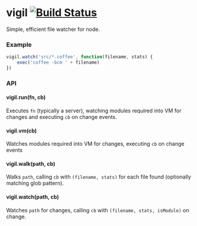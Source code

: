 # vigil [![Build Status](https://travis-ci.org/zeekay/vigil.svg?branch=master)](https://travis-ci.org/zeekay/vigil)
Simple, efficient file watcher for node.

### Example
```javascript
vigil.watch('src/*.coffee', function(filename, stats) {
    exec('coffee -bcm ' + filename)
})
```

### API
#### vigil.run(fn, cb)
Executes `fn` (typically a server), watching modules required into VM for
changes and executing `cb` on change events.

#### vigil.vm(cb)
Watches modules required into VM for changes, executing `cb` on change events

#### vigil.walk(path, cb)
Walks `path`, calling `cb` with `(filename,
stats)` for each file found (optionally matching glob pattern).

#### vigil.watch(path, cb)
Watches `path` for changes, calling `cb` with `(filename, stats, isModule)` on
change.
